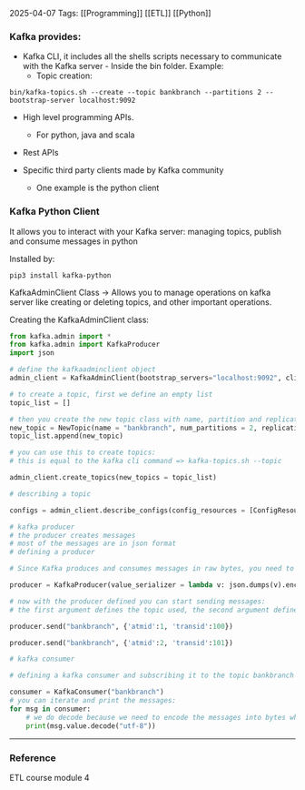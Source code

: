 2025-04-07
Tags: [[Programming]] [[ETL]] [[Python]]

### Kafka provides:

- Kafka CLI, it includes all the shells scripts necessary to communicate with the Kafka server - Inside the bin folder. Example:
	- Topic creation:
```shell
bin/kafka-topics.sh --create --topic bankbranch --partitions 2 --bootstrap-server localhost:9092
```

- High level programming APIs. 
	- For python, java and scala

- Rest APIs

- Specific third party clients made by Kafka community
	- One example is the python client

### Kafka Python Client
It allows you to interact with your Kafka server: managing topics, publish and consume messages in python 

Installed by:
```
pip3 install kafka-python 
```

KafkaAdminClient Class -> Allows you to manage operations on kafka server like creating or deleting topics, and other important operations. 

Creating the KafkaAdminClient class:
```python
from kafka.admin import *
from kafka.admin import KafkaProducer
import json

# define the kafkaadminclient object
admin_client = KafkaAdminClient(bootstrap_servers="localhost:9092", client_id='test')

# to create a topic, first we define an empty list
topic_list = []

# then you create the new topic class with name, partition and replication factors
new_topic = NewTopic(name = "bankbranch", num_partitions = 2, replication_factors = 2)
topic_list.append(new_topic)

# you can use this to create topics:
# this is equal to the kafka cli command => kafka-topics.sh --topic

admin_client.create_topics(new_topics = topic_list)

# describing a topic

configs = admin_client.describe_configs(config_resources = [ConfigResource(ConfigResourceType.TOPIC, "bankbranch")])

# kafka producer
# the producer creates messages
# most of the messages are in json format
# defining a producer

# Since Kafka produces and consumes messages in raw bytes, you need to encode our JSON messages and serialize them into bytes. For the value_serializer argument, you will define a lambda function to take a Python dict/list object and serialize it into bytes.

producer = KafkaProducer(value_serializer = lambda v: json.dumps(v).encode("utf-8"))

# now with the producer defined you can start sending messages:
# the first argument defines the topic used, the second argument defines the key value pair message which will be serialized using a lambda function

producer.send("bankbranch", {'atmid':1, 'transid':100})

producer.send("bankbranch", {'atmid':2, 'transid':101})

# kafka consumer

# defining a kafka consumer and subscribing it to the topic bankbranch

consumer = KafkaConsumer("bankbranch")
# you can iterate and print the messages:
for msg in consumer:
    # we do decode because we need to encode the messages into bytes when sending data to kafka
    print(msg.value.decode("utf-8"))
```



---
### Reference
ETL course module 4


